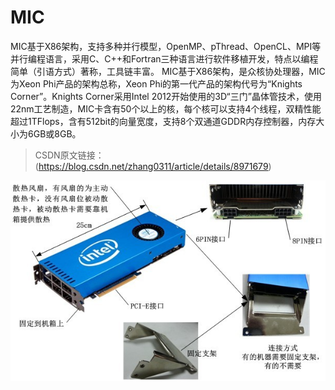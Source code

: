 # MIC
MIC基于X86架构，支持多种并行模型，OpenMP、pThread、OpenCL、MPI等并行编程语言，采用C、C++和Fortran三种语言进行软件移植开发，特点以编程简单（引语方式）著称，工具链丰富。
MIC基于X86架构，是众核协处理器，MIC为Xeon Phi产品的架构总称，Xeon Phi的第一代产品的架构代号为“Knights Corner”。Knights Corner采用Intel 2012开始使用的3D“三门”晶体管技术，使用22nm工艺制造，MIC卡含有50个以上的核，每个核可以支持4个线程，双精性能超过1TFlops，含有512bit的向量宽度，支持8个双通道GDDR内存控制器，内存大小为6GB或8GB。

>CSDN原文链接：(https://blog.csdn.net/zhang0311/article/details/8971679)

![1](photos/MIC.jpg)
